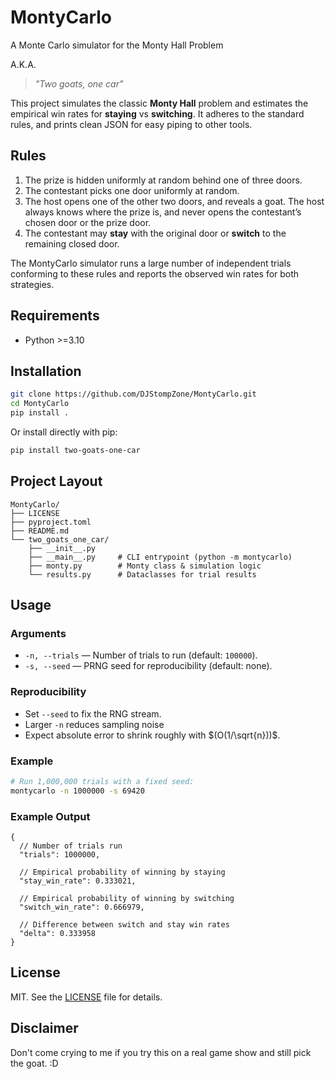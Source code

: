 # MontyCarlo

A Monte Carlo simulator for the Monty Hall Problem

A.K.A.
> _"Two goats, one car"_

This project simulates the classic **Monty Hall** problem and estimates the empirical win rates for **staying** vs **switching**. It adheres to the standard rules, and prints clean JSON for easy piping to other tools.


## Rules

1. The prize is hidden uniformly at random behind one of three doors.
2. The contestant picks one door uniformly at random.
3. The host opens one of the other two doors, and reveals a goat. The host always knows where the prize is, and never opens the contestant’s chosen door or the prize door.
4. The contestant may **stay** with the original door or **switch** to the remaining closed door.

The MontyCarlo simulator runs a large number of independent trials conforming to these rules and reports the observed win rates for both strategies.

## Requirements

- Python >=3.10

## Installation

```bash
git clone https://github.com/DJStompZone/MontyCarlo.git
cd MontyCarlo
pip install .
```

Or install directly with pip:

```bash
pip install two-goats-one-car
```

## Project Layout

```plaintext
MontyCarlo/
├── LICENSE
├── pyproject.toml
├── README.md
└── two_goats_one_car/
    ├── __init__.py
    ├── __main__.py     # CLI entrypoint (python -m montycarlo)
    ├── monty.py        # Monty class & simulation logic
    └── results.py      # Dataclasses for trial results
```

## Usage

### Arguments

- `-n, --trials` — Number of trials to run (default: `100000`).
- `-s, --seed` — PRNG seed for reproducibility (default: none).
  
### Reproducibility

- Set `--seed` to fix the RNG stream.
- Larger `-n` reduces sampling noise
- Expect absolute error to shrink roughly with $(O(1/\sqrt{n}))$.

### Example

```bash
# Run 1,000,000 trials with a fixed seed:
montycarlo -n 1000000 -s 69420
```

### Example Output

```jsonc
{
  // Number of trials run
  "trials": 1000000,

  // Empirical probability of winning by staying
  "stay_win_rate": 0.333021,

  // Empirical probability of winning by switching
  "switch_win_rate": 0.666979,

  // Difference between switch and stay win rates
  "delta": 0.333958
}
```

## License

MIT. See the [LICENSE](LICENSE) file for details.

## Disclaimer

Don't come crying to me if you try this on a real game show and still pick the goat. :D
